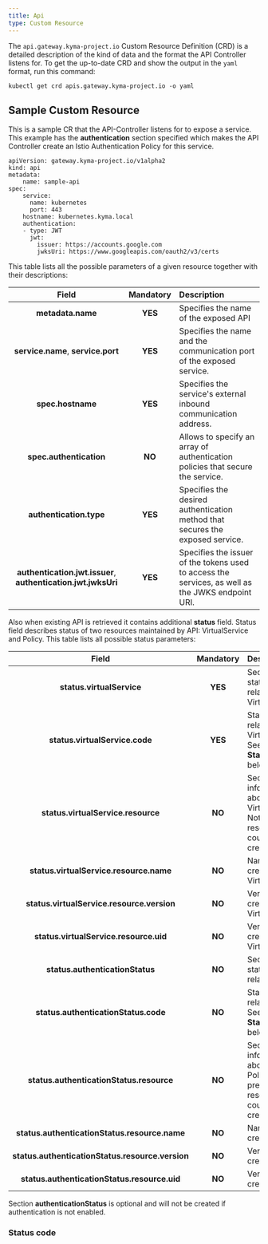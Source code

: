 ```yaml
---
title: Api
type: Custom Resource
---
```


The `api.gateway.kyma-project.io` Custom Resource Definition (CRD) is a detailed description of the kind of data and the format the API Controller listens for. To get the up-to-date CRD and show
the output in the `yaml` format, run this command:
```
kubectl get crd apis.gateway.kyma-project.io -o yaml
```

## Sample Custom Resource

This is a sample CR that the API-Controller listens for to expose a service. This example has the **authentication** section specified which makes the API Controller create an Istio Authentication Policy for this service.

```
apiVersion: gateway.kyma-project.io/v1alpha2
kind: api
metadata:
    name: sample-api
spec:
    service:
      name: kubernetes
      port: 443
    hostname: kubernetes.kyma.local
    authentication:
    - type: JWT
      jwt:
        issuer: https://accounts.google.com
        jwksUri: https://www.googleapis.com/oauth2/v3/certs
```

This table lists all the possible parameters of a given resource together with their descriptions:


| Field   |      Mandatory      |  Description |
|:----------:|:-------------:|:------|
| **metadata.name** |    **YES**   | Specifies the name of the exposed API |
| **service.name**, **service.port** | **YES** | Specifies the name and the communication port of the exposed service. |
| **spec.hostname** | **YES** | Specifies the service's external inbound communication address. |
| **spec.authentication** | **NO** | Allows to specify an array of authentication policies that secure the service. |
| **authentication.type** | **YES** | Specifies the desired authentication method that secures the exposed service. |
| **authentication.jwt.issuer**, **authentication.jwt.jwksUri** | **YES** | Specifies the issuer of the tokens used to access the services, as well as the JWKS endpoint URI. |

Also when existing API is retrieved it contains additional **status** field. Status field describes status of two resources maintained by API: VirtualService and Policy. This table lists all possible status parameters:

| Field   |      Mandatory      |  Description |
|:----------:|:-------------:|:------|
| **status.virtualService** | **YES** | Section with statuses of related VirtualService |
| **status.virtualService.code** | **YES** | Status code of related VirtualService. See section **Status code** below |
| **status.virtualService.resource** | **NO** | Section with information about created VirtualService. Not present if resource couldn't be created |
| **status.virtualService.resource.name** | **NO** | Name of created VirtualService |
| **status.virtualService.resource.version** | **NO** | Version of created VirtualService |
| **status.virtualService.resource.uid** | **NO** | Version of created VirtualService |
| **status.authenticationStatus** | **NO** | Section with statuses of related Policy |
| **status.authenticationStatus.code** | **NO** | Status code of related Policy. See section **Status code** below |
| **status.authenticationStatus.resource** | **NO** | Section with information about created Policy. Not present if resource couldn't be created |
| **status.authenticationStatus.resource.name** | **NO** | Name of created Policy |
| **status.authenticationStatus.resource.version** | **NO** | Version of created Policy |
| **status.authenticationStatus.resource.uid** | **NO** | Version of created Policy |

Section **authenticationStatus** is optional and will not be created if authentication is not enabled. 

### Status code

